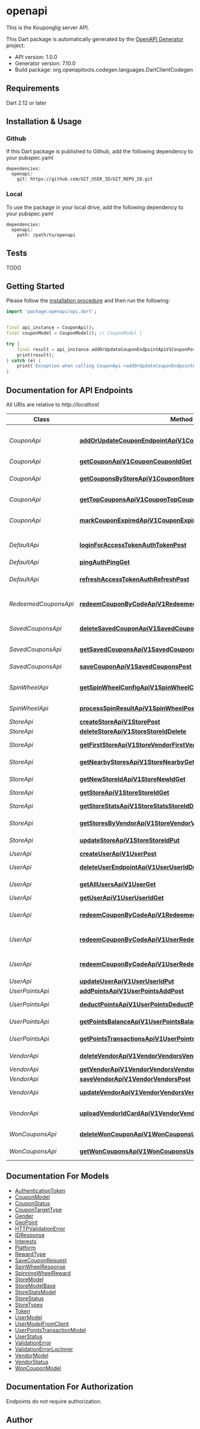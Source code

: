 # openapi
This is the Kouponglig server API.

This Dart package is automatically generated by the [OpenAPI Generator](https://openapi-generator.tech) project:

- API version: 1.0.0
- Generator version: 7.10.0
- Build package: org.openapitools.codegen.languages.DartClientCodegen

## Requirements

Dart 2.12 or later

## Installation & Usage

### Github
If this Dart package is published to Github, add the following dependency to your pubspec.yaml
```
dependencies:
  openapi:
    git: https://github.com/GIT_USER_ID/GIT_REPO_ID.git
```

### Local
To use the package in your local drive, add the following dependency to your pubspec.yaml
```
dependencies:
  openapi:
    path: /path/to/openapi
```

## Tests

TODO

## Getting Started

Please follow the [installation procedure](#installation--usage) and then run the following:

```dart
import 'package:openapi/api.dart';


final api_instance = CouponApi();
final couponModel = CouponModel(); // CouponModel | 

try {
    final result = api_instance.addOrUpdateCouponEndpointApiV1CouponPost(couponModel);
    print(result);
} catch (e) {
    print('Exception when calling CouponApi->addOrUpdateCouponEndpointApiV1CouponPost: $e\n');
}

```

## Documentation for API Endpoints

All URIs are relative to *http://localhost*

Class | Method | HTTP request | Description
------------ | ------------- | ------------- | -------------
*CouponApi* | [**addOrUpdateCouponEndpointApiV1CouponPost**](doc//CouponApi.md#addorupdatecouponendpointapiv1couponpost) | **POST** /api/v1/coupon/ | Add Or Update Coupon Endpoint
*CouponApi* | [**getCouponApiV1CouponCouponIdGet**](doc//CouponApi.md#getcouponapiv1couponcouponidget) | **GET** /api/v1/coupon/{coupon_id} | Get Coupon
*CouponApi* | [**getCouponsByStoreApiV1CouponStoreStoreIdGet**](doc//CouponApi.md#getcouponsbystoreapiv1couponstorestoreidget) | **GET** /api/v1/coupon/store/{store_id} | Get Coupons By Store
*CouponApi* | [**getTopCouponsApiV1CouponTopCouponsStoreIdGet**](doc//CouponApi.md#gettopcouponsapiv1coupontopcouponsstoreidget) | **GET** /api/v1/coupon/top_coupons/{store_id} | Get Top Coupons
*CouponApi* | [**markCouponExpiredApiV1CouponExpireCouponIdPut**](doc//CouponApi.md#markcouponexpiredapiv1couponexpirecouponidput) | **PUT** /api/v1/coupon/expire/{coupon_id} | Mark Coupon Expired
*DefaultApi* | [**loginForAccessTokenAuthTokenPost**](doc//DefaultApi.md#loginforaccesstokenauthtokenpost) | **POST** /auth/token | Login For Access Token
*DefaultApi* | [**pingAuthPingGet**](doc//DefaultApi.md#pingauthpingget) | **GET** /auth/ping | Ping
*DefaultApi* | [**refreshAccessTokenAuthRefreshPost**](doc//DefaultApi.md#refreshaccesstokenauthrefreshpost) | **POST** /auth/refresh | Refresh Access Token
*RedeemedCouponsApi* | [**redeemCouponByCodeApiV1RedeemedCouponsRedeemPost**](doc//RedeemedCouponsApi.md#redeemcouponbycodeapiv1redeemedcouponsredeempost) | **POST** /api/v1/redeemed_coupons/redeem | Redeem Coupon By Code
*SavedCouponsApi* | [**deleteSavedCouponApiV1SavedCouponsUserIdCouponIdDelete**](doc//SavedCouponsApi.md#deletesavedcouponapiv1savedcouponsuseridcouponiddelete) | **DELETE** /api/v1/saved_coupons/{user_id}/{coupon_id} | Delete Saved Coupon
*SavedCouponsApi* | [**getSavedCouponsApiV1SavedCouponsUserIdGet**](doc//SavedCouponsApi.md#getsavedcouponsapiv1savedcouponsuseridget) | **GET** /api/v1/saved_coupons/{user_id} | Get Saved Coupons
*SavedCouponsApi* | [**saveCouponApiV1SavedCouponsPost**](doc//SavedCouponsApi.md#savecouponapiv1savedcouponspost) | **POST** /api/v1/saved_coupons/ | Save Coupon
*SpinWheelApi* | [**getSpinWheelConfigApiV1SpinWheelConfigUserIdGet**](doc//SpinWheelApi.md#getspinwheelconfigapiv1spinwheelconfiguseridget) | **GET** /api/v1/spin_wheel/config/{user_id} | Get Spin Wheel Config
*SpinWheelApi* | [**processSpinResultApiV1SpinWheelPost**](doc//SpinWheelApi.md#processspinresultapiv1spinwheelpost) | **POST** /api/v1/spin_wheel/ | Process Spin Result
*StoreApi* | [**createStoreApiV1StorePost**](doc//StoreApi.md#createstoreapiv1storepost) | **POST** /api/v1/store/ | Create Store
*StoreApi* | [**deleteStoreApiV1StoreStoreIdDelete**](doc//StoreApi.md#deletestoreapiv1storestoreiddelete) | **DELETE** /api/v1/store/{store_id} | Delete Store
*StoreApi* | [**getFirstStoreApiV1StoreVendorFirstVendorIdGet**](doc//StoreApi.md#getfirststoreapiv1storevendorfirstvendoridget) | **GET** /api/v1/store/vendor/first/{vendor_id} | Get First Store
*StoreApi* | [**getNearbyStoresApiV1StoreNearbyGet**](doc//StoreApi.md#getnearbystoresapiv1storenearbyget) | **GET** /api/v1/store/nearby | Get Nearby Stores
*StoreApi* | [**getNewStoreIdApiV1StoreNewIdGet**](doc//StoreApi.md#getnewstoreidapiv1storenewidget) | **GET** /api/v1/store/new-id | Get New Store Id
*StoreApi* | [**getStoreApiV1StoreStoreIdGet**](doc//StoreApi.md#getstoreapiv1storestoreidget) | **GET** /api/v1/store/{store_id} | Get Store
*StoreApi* | [**getStoreStatsApiV1StoreStatsStoreIdDateGet**](doc//StoreApi.md#getstorestatsapiv1storestatsstoreiddateget) | **GET** /api/v1/store/stats/{store_id}/{date} | Get Store Stats
*StoreApi* | [**getStoresByVendorApiV1StoreVendorVendorIdGet**](doc//StoreApi.md#getstoresbyvendorapiv1storevendorvendoridget) | **GET** /api/v1/store/vendor/{vendor_id} | Get Stores By Vendor
*StoreApi* | [**updateStoreApiV1StoreStoreIdPut**](doc//StoreApi.md#updatestoreapiv1storestoreidput) | **PUT** /api/v1/store/{store_id} | Update Store
*UserApi* | [**createUserApiV1UserPost**](doc//UserApi.md#createuserapiv1userpost) | **POST** /api/v1/user/ | Create User
*UserApi* | [**deleteUserEndpointApiV1UserUserIdDelete**](doc//UserApi.md#deleteuserendpointapiv1useruseriddelete) | **DELETE** /api/v1/user/{user_id} | Delete User Endpoint
*UserApi* | [**getAllUsersApiV1UserGet**](doc//UserApi.md#getallusersapiv1userget) | **GET** /api/v1/user/ | Get All Users
*UserApi* | [**getUserApiV1UserUserIdGet**](doc//UserApi.md#getuserapiv1useruseridget) | **GET** /api/v1/user/{user_id} | Get User
*UserApi* | [**redeemCouponByCodeApiV1RedeemedCouponsRedeemPost**](doc//UserApi.md#redeemcouponbycodeapiv1redeemedcouponsredeempost) | **POST** /api/v1/redeemed_coupons/redeem | Redeem Coupon By Code
*UserApi* | [**redeemCouponByCodeApiV1UserRedeemCouponPost**](doc//UserApi.md#redeemcouponbycodeapiv1userredeemcouponpost) | **POST** /api/v1/user/redeem-coupon | Redeem Coupon By Code
*UserApi* | [**redeemCouponByCodeApiV1UserRedeemCouponPost_0**](doc//UserApi.md#redeemcouponbycodeapiv1userredeemcouponpost_0) | **POST** /api/v1/user/redeem-coupon | Redeem Coupon By Code
*UserApi* | [**updateUserApiV1UserUserIdPut**](doc//UserApi.md#updateuserapiv1useruseridput) | **PUT** /api/v1/user/{user_id} | Update User
*UserPointsApi* | [**addPointsApiV1UserPointsAddPost**](doc//UserPointsApi.md#addpointsapiv1userpointsaddpost) | **POST** /api/v1/user_points/add | Add Points
*UserPointsApi* | [**deductPointsApiV1UserPointsDeductPost**](doc//UserPointsApi.md#deductpointsapiv1userpointsdeductpost) | **POST** /api/v1/user_points/deduct | Deduct Points
*UserPointsApi* | [**getPointsBalanceApiV1UserPointsBalanceUserIdGet**](doc//UserPointsApi.md#getpointsbalanceapiv1userpointsbalanceuseridget) | **GET** /api/v1/user_points/balance/{user_id} | Get Points Balance
*UserPointsApi* | [**getPointsTransactionsApiV1UserPointsTransactionsUserIdGet**](doc//UserPointsApi.md#getpointstransactionsapiv1userpointstransactionsuseridget) | **GET** /api/v1/user_points/transactions/{user_id} | Get Points Transactions
*VendorApi* | [**deleteVendorApiV1VendorVendorsVendorIdDelete**](doc//VendorApi.md#deletevendorapiv1vendorvendorsvendoriddelete) | **DELETE** /api/v1/vendor/vendors/{vendor_id} | Delete Vendor
*VendorApi* | [**getVendorApiV1VendorVendorsVendorIdGet**](doc//VendorApi.md#getvendorapiv1vendorvendorsvendoridget) | **GET** /api/v1/vendor/vendors/{vendor_id} | Get Vendor
*VendorApi* | [**saveVendorApiV1VendorVendorsPost**](doc//VendorApi.md#savevendorapiv1vendorvendorspost) | **POST** /api/v1/vendor/vendors | Save Vendor
*VendorApi* | [**updateVendorApiV1VendorVendorsVendorIdPut**](doc//VendorApi.md#updatevendorapiv1vendorvendorsvendoridput) | **PUT** /api/v1/vendor/vendors/{vendor_id} | Update Vendor
*VendorApi* | [**uploadVendorIdCardApiV1VendorVendorsVendorIdUploadIdCardPost**](doc//VendorApi.md#uploadvendoridcardapiv1vendorvendorsvendoriduploadidcardpost) | **POST** /api/v1/vendor/vendors/{vendor_id}/upload-id-card | Upload Vendor Id Card
*WonCouponsApi* | [**deleteWonCouponApiV1WonCouponsUserIdCouponIdDelete**](doc//WonCouponsApi.md#deletewoncouponapiv1woncouponsuseridcouponiddelete) | **DELETE** /api/v1/won_coupons/{user_id}/{coupon_id} | Delete Won Coupon
*WonCouponsApi* | [**getWonCouponsApiV1WonCouponsUserIdGet**](doc//WonCouponsApi.md#getwoncouponsapiv1woncouponsuseridget) | **GET** /api/v1/won_coupons/{user_id} | Get Won Coupons


## Documentation For Models

 - [AuthenticationToken](doc//AuthenticationToken.md)
 - [CouponModel](doc//CouponModel.md)
 - [CouponStatus](doc//CouponStatus.md)
 - [CouponTargetType](doc//CouponTargetType.md)
 - [Gender](doc//Gender.md)
 - [GeoPoint](doc//GeoPoint.md)
 - [HTTPValidationError](doc//HTTPValidationError.md)
 - [IDResponse](doc//IDResponse.md)
 - [Interests](doc//Interests.md)
 - [Platform](doc//Platform.md)
 - [RewardType](doc//RewardType.md)
 - [SaveCouponRequest](doc//SaveCouponRequest.md)
 - [SpinWheelResponse](doc//SpinWheelResponse.md)
 - [SpinningWheelReward](doc//SpinningWheelReward.md)
 - [StoreModel](doc//StoreModel.md)
 - [StoreModelBase](doc//StoreModelBase.md)
 - [StoreStatsModel](doc//StoreStatsModel.md)
 - [StoreStatus](doc//StoreStatus.md)
 - [StoreTypes](doc//StoreTypes.md)
 - [Token](doc//Token.md)
 - [UserModel](doc//UserModel.md)
 - [UserModelFromClient](doc//UserModelFromClient.md)
 - [UserPointsTransactionModel](doc//UserPointsTransactionModel.md)
 - [UserStatus](doc//UserStatus.md)
 - [ValidationError](doc//ValidationError.md)
 - [ValidationErrorLocInner](doc//ValidationErrorLocInner.md)
 - [VendorModel](doc//VendorModel.md)
 - [VendorStatus](doc//VendorStatus.md)
 - [WonCouponModel](doc//WonCouponModel.md)


## Documentation For Authorization

Endpoints do not require authorization.


## Author



